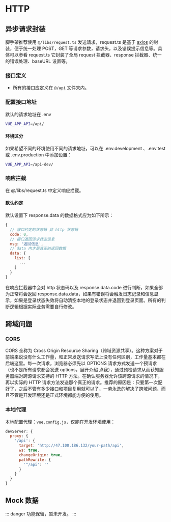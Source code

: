 # HTTP

## 异步请求封装

脚手架推荐使用 `@/libs/request.ts` 发送请求，request.ts 是基于 [axios](https://github.com/axios/axios) 的封装，便于统一处理 POST，GET 等请求参数，请求头，以及错误提示信息等。具体可以参看 request.ts 它封装了全局 request 拦截器、response 拦截器、统一的错误处理、baseURL 设置等。

### 接口定义

- 所有的接口应定义在 `@/api` 文件夹内。

### 配置接口地址

默认的请求地址在 .env

```sh
VUE_APP_API=/api/
```

#### 环境区分

如果希望不同的环境使用不同的请求地址，可以在 .env.development 、.env.test 或 .env.production 中添加设置：

```sh
VUE_APP_API=/api-dev/
```

### 响应拦截

在 @/libs/request.ts 中定义响应拦截。

#### 默认约定

默认设置下 response.data 的数据格式应为如下所示：

```js
{
  // 接口约定的状态码 非 http 状态码
  code: 0,
  // 接口返回请求状态信息
  msg: '返回信息',
  // data 内才是真正的返回数据
  data: {
    list: [
      ...
    ]
  }
}
```

在响应拦截器中会对 http 状态码以及 response.data.code 进行判断，如果全部为正常将会返回 response.data.data，如果有错误将会触发日志记录和信息显示，如果是登录状态失效将自动清空本地的登录状态并退回到登录页面。所有的判断逻辑根据实际业务需要自行修改。

## 跨域问题

### CORS

CORS 全称为 Cross Origin Resource Sharing（跨域资源共享）。这种方案对于前端来说没有什么工作量，和正常发送请求写法上没有任何区别，工作量基本都在后端这里。每一次请求，浏览器必须先以 OPTIONS 请求方式发送一个预请求（也不是所有请求都会发送 options，展开介绍 点我），通过预检请求从而获知服务器端对跨源请求支持的 HTTP 方法。在确认服务器允许该跨源请求的情况下，再以实际的 HTTP 请求方法发送那个真正的请求。推荐的原因是：只要第一次配好了，之后不管有多少接口和项目复用就可以了，一劳永逸的解决了跨域问题，而且不管是开发环境还是正式环境都能方便的使用。

### 本地代理

本地配置代理：`vue.config.js`，仅能在开发环境使用：

```js
devServer: {
  proxy: {
    '/api': {
      target: 'http://47.100.186.132/your-path/api',
      ws: true,
      changeOrigin: true,
      pathRewrite: {
        '^/api': ''
      }
    }
  }
}
```

## Mock 数据

::: danger
功能保留，暂未开发。
:::
